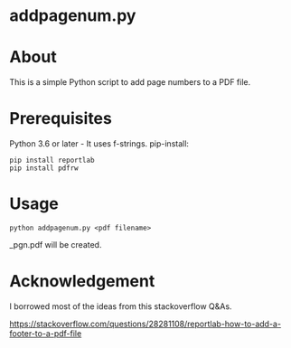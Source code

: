 # addpagenum.py

# About
This is a simple Python script to add page numbers to a PDF file.

# Prerequisites
Python 3.6 or later - It uses f-strings.
pip-install:

    pip install reportlab
    pip install pdfrw

# Usage

    python addpagenum.py <pdf filename>

<filename>_pgn.pdf will be created.

# Acknowledgement
I borrowed most of the ideas from this stackoverflow Q&As.

https://stackoverflow.com/questions/28281108/reportlab-how-to-add-a-footer-to-a-pdf-file


